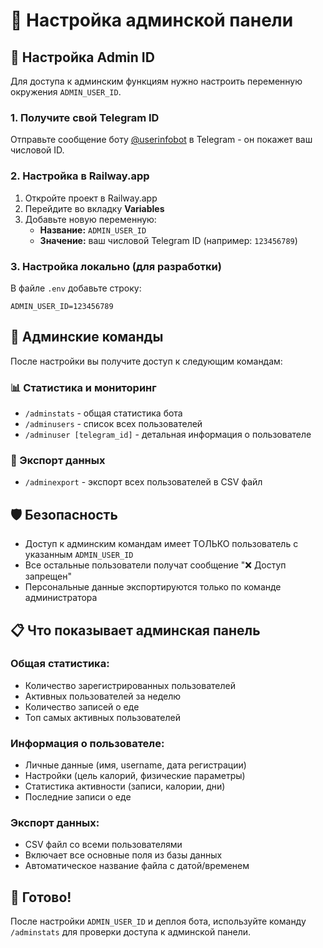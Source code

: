 # 👑 Настройка админской панели

## 🔧 Настройка Admin ID

Для доступа к админским функциям нужно настроить переменную окружения `ADMIN_USER_ID`.

### 1. Получите свой Telegram ID

Отправьте сообщение боту [@userinfobot](https://t.me/userinfobot) в Telegram - он покажет ваш числовой ID.

### 2. Настройка в Railway.app

1. Откройте проект в Railway.app
2. Перейдите во вкладку **Variables**
3. Добавьте новую переменную:
   - **Название:** `ADMIN_USER_ID`
   - **Значение:** ваш числовой Telegram ID (например: `123456789`)

### 3. Настройка локально (для разработки)

В файле `.env` добавьте строку:
```
ADMIN_USER_ID=123456789
```

## 👑 Админские команды

После настройки вы получите доступ к следующим командам:

### 📊 Статистика и мониторинг
- `/adminstats` - общая статистика бота
- `/adminusers` - список всех пользователей  
- `/adminuser [telegram_id]` - детальная информация о пользователе

### 📁 Экспорт данных
- `/adminexport` - экспорт всех пользователей в CSV файл

## 🛡️ Безопасность

- Доступ к админским командам имеет ТОЛЬКО пользователь с указанным `ADMIN_USER_ID`
- Все остальные пользователи получат сообщение "❌ Доступ запрещен"
- Персональные данные экспортируются только по команде администратора

## 📋 Что показывает админская панель

### Общая статистика:
- Количество зарегистрированных пользователей
- Активных пользователей за неделю  
- Количество записей о еде
- Топ самых активных пользователей

### Информация о пользователе:
- Личные данные (имя, username, дата регистрации)
- Настройки (цель калорий, физические параметры)
- Статистика активности (записи, калории, дни)
- Последние записи о еде

### Экспорт данных:
- CSV файл со всеми пользователями
- Включает все основные поля из базы данных
- Автоматическое название файла с датой/временем

## 🚀 Готово!

После настройки `ADMIN_USER_ID` и деплоя бота, используйте команду `/adminstats` для проверки доступа к админской панели.
